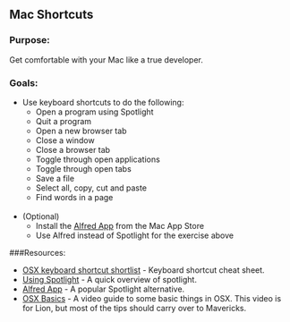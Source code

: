 ## Mac Shortcuts

### Purpose:

Get comfortable with your Mac like a true developer.

### Goals:

* Use keyboard shortcuts to do the following:
  * Open a program using Spotlight
  * Quit a program
  * Open a new browser tab
  * Close a window
  * Close a browser tab
  * Toggle through open applications
  * Toggle through open tabs
  * Save a file
  * Select all, copy, cut and paste
  * Find words in a page
<br></br>
* (Optional)
  * Install the [Alfred App](https://itunes.apple.com/hk/app/alfred/id405843582?mt=12) from the Mac App Store
  * Use Alfred instead of Spotlight for the exercise above

###Resources:

- [OSX keyboard shortcut shortlist](http://edge-cache.lifehacker.com/lifehacker/lh_mac_shortcuts_update.pdf) - Keyboard shortcut cheat sheet.
- [Using Spotlight](http://support.apple.com/kb/HT2531) - A quick overview of spotlight.
- [Alfred App](http://www.alfredapp.com/) - A popular Spotlight alternative.
- [OSX Basics](https://www.youtube.com/watch?v=1Stw9jAIu2M) - A video guide to some basic things in OSX. This video is for Lion, but most of the tips should carry over to Mavericks.